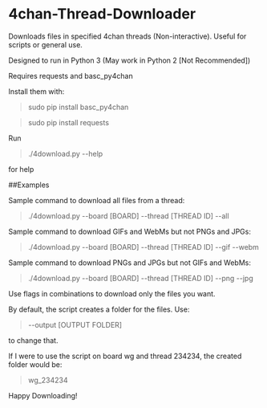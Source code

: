 # 4chan-Thread-Downloader
Downloads files in specified 4chan threads (Non-interactive). Useful for scripts or general use.

Designed to run in Python 3 (May work in Python 2 [Not Recommended])

Requires requests and basc_py4chan

Install them with:

>sudo pip install basc_py4chan

>sudo pip install requests

Run
>./4download.py --help

for help

##Examples

Sample command to download all files from a thread:

>./4download.py --board [BOARD] --thread [THREAD ID] --all

Sample command to download GIFs and WebMs but not PNGs and JPGs:

>./4download.py --board [BOARD] --thread [THREAD ID] --gif --webm

Sample command to download PNGs and JPGs but not GIFs and WebMs:

>./4download.py --board [BOARD] --thread [THREAD ID] --png --jpg

Use flags in combinations to download only the files you want.

By default, the script creates a folder for the files. Use:

>--output [OUTPUT FOLDER]

to change that.

If I were to use the script on board wg and thread 234234, the created folder would be:

>wg_234234

Happy Downloading!

